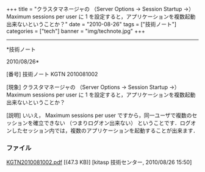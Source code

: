 ﻿+++
title = "クラスタマネージャの （Server Options → Session Startup →） Maximum sessions per user に 1 を設定すると，アプリケーションを複数起動出来ないということか？"
date = "2010-08-26"
tags = ["技術ノート"]
categories = ["tech"]
banner = "img/technote.jpg"
+++

-----------------------------------------------------------------------------------------------------------------------------

*技術ノート

2010/08/26*


[番号]
技術ノート KGTN 2010081002

[現象]
クラスタマネージャの （Server Options → Session Startup →） Maximum
sessions per user に 1
を設定すると，アプリケーションを複数起動出来ないということか？

[説明]
いいえ， Maximum sessions per user
ですから，同一ユーザで複数のセッションを確立できない
（つまりログオン出来ない）
ということです．ログオンしたセッション内では，複数のアプリケーションを起動することが出来ます．


### ファイル

 
 


[KGTN2010081002.pdf](http://techreport.kitasp.net/attachments/download/265/KGTN2010081002.pdf)
 [(47.3 KB)] [kitasp 技術センター, 2010/08/26
15:50]


 


 

